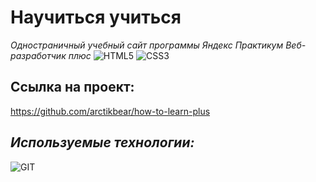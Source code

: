 # Научиться учиться

_Одностраничный учебный сайт программы Яндекс Практикум Веб-разработчик плюс_
![HTML5](https://img.shields.io/badge/-HTML5-011?&logo=HTML5)
![CSS3](https://img.shields.io/badge/-CSS3-011?&logo=CSS3)

## Ссылка на проект:

https://github.com/arctikbear/how-to-learn-plus

## _Используемые технологии:_

![GIT](https://img.shields.io/badge/-GIT-011?&logo=GIT)
